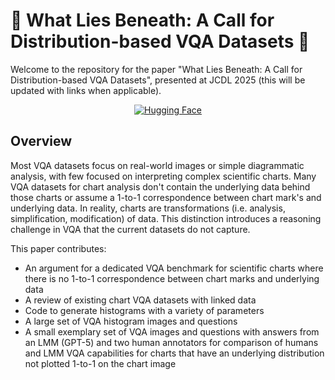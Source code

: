 # :ghost: What Lies Beneath: A Call for Distribution-based VQA Datasets :ghost:

Welcome to the repository for the paper "What Lies Beneath: A Call for Distribution-based VQA Datasets", presented at JCDL 2025 (this will be updated with links when applicable).

<!--
<div align="center">
  <a href="TBD"><img src="https://img.shields.io/badge/Paper-arXiv-red" alt="arXiv"></a>
  <a href="https://huggingface.co/datasets/ReadingTimeMachine/visual_qa_multipanel"><img src="https://img.shields.io/badge/Dataset-%F0%9F%A4%97%20Hugging_Face-yellow" alt="Hugging Face"></a>
  <a href="TBD"><img src="https://img.shields.io/badge/JCDL-2025-blue" alt="JCDL 2025"></a>
</div>
-->

<div align="center">
  <a href="https://huggingface.co/datasets/ReadingTimeMachine/visual_qa_multipanel"><img src="https://img.shields.io/badge/Dataset-%F0%9F%A4%97%20Hugging_Face-yellow" alt="Hugging Face"></a>
</div>

## Overview

Most VQA datasets focus on real-world images or simple diagrammatic analysis, with few focused on interpreting complex scientific charts. Many VQA datasets for chart analysis don't contain the underlying data behind those charts or assume a 1-to-1 correspondence between chart mark's and underlying data. In reality, charts are transformations (i.e. analysis, simplification, modification) of data. This distinction introduces a reasoning challenge in VQA that the current datasets do not capture.

This paper contributes: 
* An argument for a dedicated VQA benchmark for scientific charts where there is no 1-to-1 correspondence between chart marks and underlying data  
* A review of existing chart VQA datasets with linked data
* Code to generate histograms with a variety of parameters
* A large set of VQA histogram images and questions
* A small exemplary set of VQA images and questions with answers from an LMM (GPT-5) and two human annotators for comparison of humans and LMM VQA capabilities for charts that have an underlying distribution not plotted 1-to-1 on the chart image
